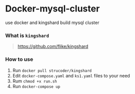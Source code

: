 # Docker-mysql-cluster
use docker and kingshard build mysql cluster

### What is `kingshard`
>  https://github.com/flike/kingshard

### How to use
1.  Run `docker pull strucoder/kingshard`
2.  Edit `docker-compose.yaml` and `ks1.yaml` files to your need
3.  Rum `chmod +x run.sh`
4.  Run `docker-compose up`

